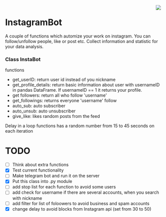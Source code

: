 <img src="https://camo.githubusercontent.com/9ac4a1f7f5ea0f573451b5ddc06e29c8aa113a85/68747470733a2f2f692e696d6775722e636f6d2f6948326a6468562e706e67" align="right">

# InstagramBot

A couple of functions which automize your work on instagram. You can follow/unfollow people, like or post etc. Collect information and statistic for your data analysis.


### Class InstaBot

functions

 - get_userID: return user id instead of you nickname
 - get_profile_details: return basic information about user with usernameID in pandas DataFrame. If usernameID == 1 it returns your profile.
 - get followers: return all who follow 'username'
 - get_followings: returns everyone 'username' follow
 - auto_sub: auto subscriber
 - auto_unsub: auto unsubscriber
 - give_like: likes random posts from the feed

 Delay in a loop functions has a random number from 15 to 45 seconds on each iteration

 # TODO
 - [ ] Think about extra functions
 - [x] Test current functionality
 - [ ] Make telegram bot and run it on the server
 - [x] Put this class into .py module
 - [ ] add stop list for each function to avoid some users
 - [ ] add check for username if there are several accounts, when you search with nickname
 - [ ] add filter for list of foloowers to avoid business  and spam accounts
 - [x] change delay to avoid blocks from Instagram api (set from 30 to 50)